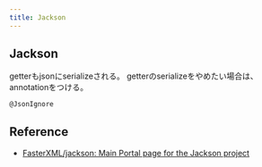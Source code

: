 ```yaml
---
title: Jackson
---
```


## Jackson

getterもjsonにserializeされる。
getterのserializeをやめたい場合は、annotationをつける。

```
@JsonIgnore
```


## Reference
* [FasterXML/jackson: Main Portal page for the Jackson project](https://github.com/FasterXML/jackson)
